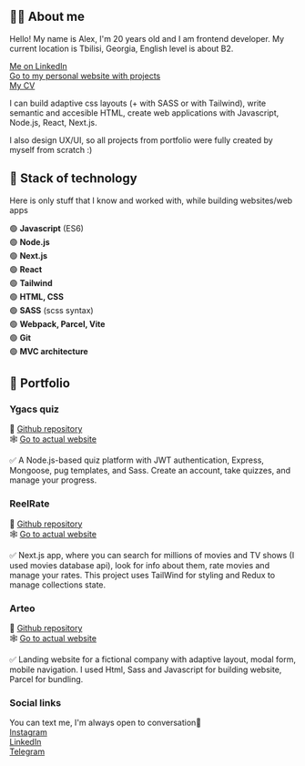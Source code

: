 ## 🧑‍💻 About me
Hello! My name is Alex, I'm 20 years old and I am frontend developer.
My current location is Tbilisi, Georgia, English level is about B2. 
                                              
[Me on LinkedIn](https://www.linkedin.com/in/kharlam/)                                                                    
[Go to my personal website with projects](https://kharlam.space/)   
[My CV](https://drive.google.com/file/d/1l0YJxrzODbE1ljUufpywlPaRf8-5dEdP/view?usp=share_link)

I can build adaptive css layouts (+ with SASS or with Tailwind), write semantic and accesible HTML, create web applications with Javascript, Node.js, React, Next.js.

I also design UX/UI, so all projects from portfolio were fully created by myself from scratch :)

## 🔧 Stack of technology
Here is only stuff that I know and worked with, while building websites/web apps

🟢  **Javascript** (ES6)                                                                                                                            
🟢  **Node.js**                                                                             
🟢  **Next.js**                                                                                                                              
🟢  **React**                                                                                                      
🟢  **Tailwind**   
🟢  **HTML, CSS**                                                                           
🟢  **SASS** (scss syntax)                                                                             
🟢  **Webpack, Parcel, Vite**    
🟢  **Git**  
🟢  **MVC architecture**  

## 💼 Portfolio

### Ygacs quiz
🧾 [Github repository](https://github.com/alexkharlam/ygacs-quiz)  
🕸️ [Go to actual website](https://ygacs-quiz.onrender.com/)

   ✅ A Node.js-based quiz platform with JWT authentication, Express, Mongoose, pug templates, and Sass. Create an account, take quizzes, and manage your progress.
 

### ReelRate
🧾 [Github repository](https://github.com/alexkharlam/reelrate)  
🕸️ [Go to actual website](https://reelrate.netlify.app/)

   ✅ Next.js app, where you can search for millions of movies and TV shows (I used movies database api), look for info about them, rate movies and manage your rates. This project uses TailWind for styling and Redux to manage collections state.
 
### Arteo
🧾 [Github repository](https://github.com/alexkharlam/arteo)  
🕸️ [Go to actual website](https://arteo.netlify.app/)

   ✅ Landing website for a fictional company with adaptive layout, modal form, mobile navigation.
   I used Html, Sass and Javascript for building website, Parcel for bundling.

### Social links
You can text me, I'm always open to conversation🙂                                                        
   [Instagram](https://www.instagram.com/a__kharlam/)                                           
   [LinkedIn](https://www.linkedin.com/in/kharlam/)                                              
   [Telegram](https://t.me/KHARLAM0)
